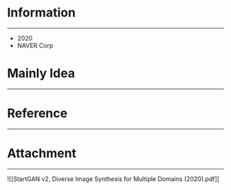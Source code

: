 # Information
---
- 2020
- NAVER Corp

# Mainly Idea
---


# Reference
---


# Attachment
---
![[StartGAN v2, Diverse Image Synthesis for Multiple Domains (2020).pdf]]
